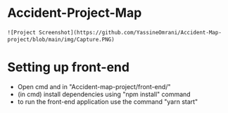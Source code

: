 # Accident-Project-Map
    ![Project Screenshot](https://github.com/YassineOmrani/Accident-Map-project/blob/main/img/Capture.PNG)

# Setting up front-end 
* Open cmd and in "Accident-map-project/front-end/" 
* (in cmd) install dependencies using "npm install" command
* to run the front-end application use the command "yarn start"